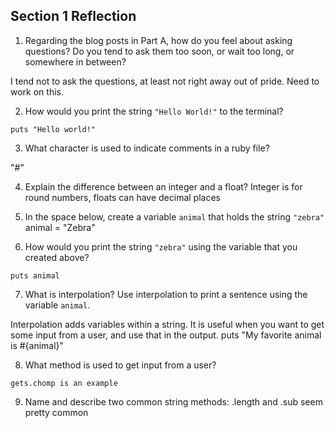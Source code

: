 ## Section 1 Reflection

1. Regarding the blog posts in Part A, how do you feel about asking questions? Do you tend to ask them too soon, or wait too long, or somewhere in between?

I tend not to ask the questions, at least not right away out of pride.  Need to work on this.  

2. How would you print the string `"Hello World!"` to the terminal?
```
puts "Hello world!"
```

3. What character is used to indicate comments in a ruby file?

"#"

4. Explain the difference between an integer and a float?
Integer is for round numbers, floats can have decimal places

5. In the space below, create a variable `animal` that holds the string `"zebra"`
animal = "Zebra"


6. How would you print the string `"zebra"` using the variable that you created above?
```
puts animal
```

7. What is interpolation? Use interpolation to print a sentence using the variable `animal`.

Interpolation adds variables within a string.  It is useful when you want to get some input from a user, and use that in the output.
puts "My favorite animal is #{animal}"

8. What method is used to get input from a user?
```
gets.chomp is an example
```

9. Name and describe two common string methods:
.length and .sub seem pretty common
